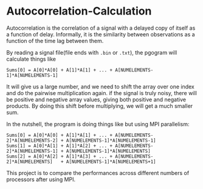 # Autocorrelation-Calculation

Autocorrelation is the correlation of a signal with a delayed copy of itself as a function of delay. Informally, it is the similarity between observations as a function of the time lag between them.

By reading a signal file(file ends with `.bin` or `.txt`), the pgogram will calculate things like

```
Sums[0] = A[0]*A[0] + A[1]*A[1] + ... + A[NUMELEMENTS-1]*A[NUMELEMENTS-1]
```

It will give us a large number, and we need to shift the array over one index and do the pairwise multiplication again. 
if the signal is truly noisy, there will be positive and negative array values, giving both positive and negative products. By doing this shift before multiplying, we will get a much smaller sum.

In the nutshell, the program is doing things like but using MPI parallelism:
```
Sums[0] = A[0]*A[0] + A[1]*A[1] + ... + A[NUMELEMENTS-2]*A[NUMELEMENTS-2] + A[NUMELEMENTS-1]*A[NUMELEMENTS-1]
Sums[1] = A[0]*A[1] + A[1]*A[2] + ... + A[NUMELEMENTS-2]*A[NUMELEMENTS-1] + A[NUMELEMENTS-1]*A[NUMELEMENTS]
Sums[2] = A[0]*A[2] + A[1]*A[3] + ... + A[NUMELEMENTS-2]*A[NUMELEMENTS]   + A[NUMELEMENTS-1]*A[NUMELEMENTS+1]
```

This project is to compare the performances across different numbers of processors after using MPI.
